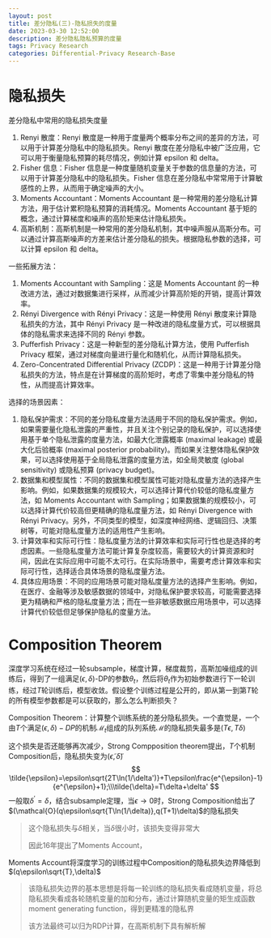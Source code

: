 ```yaml
---
layout: post
title: 差分隐私(三)-隐私损失的度量
date: 2023-03-30 12:52:00
description: 差分隐私隐私预算的度量
tags: Privacy Research
categories: Differential-Privacy Research-Base
---
```




# 隐私损失

差分隐私中常用的隐私损失度量

1. Renyi 散度：Renyi 散度是一种用于度量两个概率分布之间的差异的方法，可以用于计算差分隐私中的隐私损失。Renyi 散度在差分隐私中被广泛应用，它可以用于衡量隐私预算的耗尽情况，例如计算 epsilon 和 delta。
2. Fisher 信息：Fisher 信息是一种度量随机变量关于参数的信息量的方法，可以用于计算差分隐私中的隐私损失。Fisher 信息在差分隐私中常常用于计算敏感性的上界，从而用于确定噪声的大小。
3. Moments Accountant：Moments Accountant 是一种常用的差分隐私计算方法，用于估计累积隐私预算的消耗情况。Moments Accountant 基于矩的概念，通过计算梯度和噪声的高阶矩来估计隐私损失。
4. 高斯机制：高斯机制是一种常用的差分隐私机制，其中噪声服从高斯分布。可以通过计算高斯噪声的方差来估计差分隐私的损失。根据隐私参数的选择，可以计算 epsilon 和 delta。

一些拓展方法：

1. Moments Accountant with Sampling：这是 Moments Accountant 的一种改进方法，通过对数据集进行采样，从而减少计算高阶矩的开销，提高计算效率。
2. Rényi Divergence with Rényi Privacy：这是一种使用 Rényi 散度来计算隐私损失的方法，其中 Rényi Privacy 是一种改进的隐私度量方式，可以根据具体的隐私需求来选择不同的 Rényi 参数。
3. Pufferfish Privacy：这是一种新型的差分隐私计算方法，使用 Pufferfish Privacy 框架，通过对梯度向量进行量化和随机化，从而计算隐私损失。
4. Zero-Concentrated Differential Privacy (ZCDP)：这是一种用于计算差分隐私损失的方法，特点是在计算梯度的高阶矩时，考虑了零集中差分隐私的特性，从而提高计算效率。

选择的场景因素：

1. 隐私保护需求：不同的差分隐私度量方法适用于不同的隐私保护需求。例如，如果需要量化隐私泄露的严重性，并且关注个别记录的隐私保护，可以选择使用基于单个隐私泄露的度量方法，如最大化泄露概率 (maximal leakage) 或最大化后验概率 (maximal posterior probability)。而如果关注整体隐私保护效果，可以选择使用基于全局隐私泄露的度量方法，如全局灵敏度 (global sensitivity) 或隐私预算 (privacy budget)。
2. 数据集和模型属性：不同的数据集和模型属性可能对隐私度量方法的选择产生影响。例如，如果数据集的规模较大，可以选择计算代价较低的隐私度量方法，如 Moments Accountant with Sampling；如果数据集的规模较小，可以选择计算代价较高但更精确的隐私度量方法，如 Rényi Divergence with Rényi Privacy。另外，不同类型的模型，如深度神经网络、逻辑回归、决策树等，可能对隐私度量方法的适用性产生影响。
3. 计算效率和实际可行性：隐私度量方法的计算效率和实际可行性也是选择的考虑因素。一些隐私度量方法可能计算复杂度较高，需要较大的计算资源和时间，因此在实际应用中可能不太可行。在实际场景中，需要考虑计算效率和实际可行性，选择适合具体场景的隐私度量方法。
4. 具体应用场景：不同的应用场景可能对隐私度量方法的选择产生影响。例如，在医疗、金融等涉及敏感数据的领域中，对隐私保护要求较高，可能需要选择更为精确和严格的隐私度量方法；而在一些非敏感数据应用场景中，可以选择计算代价较低但足够保护隐私的度量方法。



# Composition Theorem

深度学习系统在经过一轮subsample，梯度计算，梯度裁剪，高斯加噪组成的训练后，得到了一组满足$(\epsilon,\delta)$-DP的参数$\theta_t$，然后将$\theta_t$作为初始参数进行下一轮训练，经过$T$轮训练后，模型收敛。假设整个训练过程是公开的，即从第一到第$T$轮的所有模型参数都是可以获取的，那么怎么判断损失？

Composition Theorem：计算整个训练系统的差分隐私损失。一个直觉是，一个由$T$个满足$(\epsilon,\delta)-DP$的机制$\mathcal M_t$组成的队列系统$\mathcal M$的隐私损失最多是$(T\epsilon,T\delta)$

这个损失是否还能够再次减少，Strong Compposition theorem提出，$T$个机制Composition后，隐私损失变为$(\tilde \epsilon,\tilde \delta)$
$$
\tilde{\epsilon}=\epsilon\sqrt{2T\ln(1/\delta')}+T\epsilon\frac{e^{\epsilon}-1}{e^{\epsilon}+1};\\\tilde{\delta}=T\delta+\delta'
$$
一般取$\delta^\prime=\delta$，结合subsample定理，当$\epsilon\rightarrow 0$时，Strong Composition给出了$(\mathcal{O}(q\epsilon\sqrt{T\ln(1/\delta)},q(T+1)\delta)$的隐私损失

> 这个隐私损失与$\delta$相关，当$\delta$很小时，该损失变得非常大
>
> 因此16年提出了Moments Account，

Moments Account将深度学习的训练过程中Composition的隐私损失边界降低到$(q\epsilon\sqrt{T},\delta)$

> 该隐私损失边界的基本思想是将每一轮训练的隐私损失看成随机变量，将总隐私损失看成各轮随机变量的加和分布，通过计算随机变量的矩生成函数moment generating function，得到更精准的隐私界
>
> 该方法最终可以归为RDP计算，在高斯机制下具有解析解